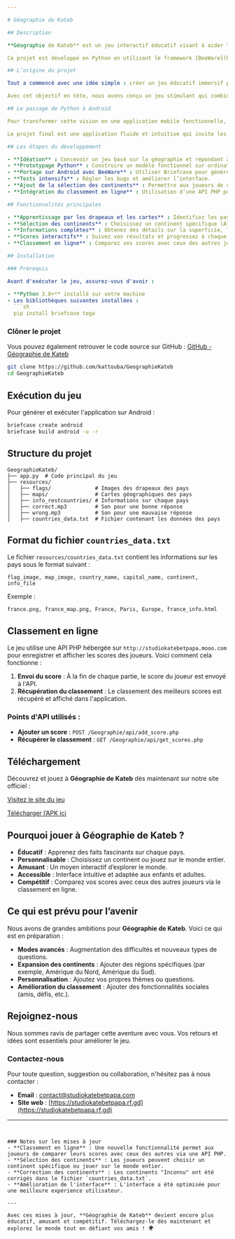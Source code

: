 ```yaml
---

# Géographie de Kateb

## Description

**Géographie de Kateb** est un jeu interactif éducatif visant à aider les joueurs à améliorer leurs connaissances en géographie. Le jeu met au défi les joueurs d'identifier des pays à partir de leurs drapeaux, puis de deviner leurs capitales. Une nouvelle fonctionnalité permet également de sélectionner un continent spécifique pour personnaliser l'expérience de jeu.

Ce projet est développé en Python en utilisant le framework [BeeWare](https://beeware.org/) pour déployer l'application sur Android. Il exploite également la bibliothèque [Toga](https://toga.readthedocs.io/en/latest/) pour l'interface graphique et des ressources multimédias pour enrichir l'expérience de jeu.

## L’origine du projet

Tout a commencé avec une idée simple : créer un jeu éducatif immersif pour enseigner la géographie tout en s’amusant. Inspiré par l’amour des découvertes de Kateb, ce projet vise à rendre l’apprentissage des pays, de leurs capitales et de leurs drapeaux à la fois interactif et divertissant.

Avec cet objectif en tête, nous avons conçu un jeu stimulant qui combine cartes interactives, questions réflexives et exploration culturelle.

## Le passage de Python à Android

Pour transformer cette vision en une application mobile fonctionnelle, nous avons utilisé BeeWare, un framework Python puissant permettant de déployer facilement des applications multiplateformes, notamment sur Android. Bien que le chemin vers Android ait impliqué des défis techniques, chaque étape a été une leçon précieuse.

Le projet final est une application fluide et intuitive qui invite les utilisateurs à apprendre tout en jouant.

## Les étapes du développement

- **Idéation** : Concevoir un jeu basé sur la géographie et répondant à un besoin éducatif.
- **Prototypage Python** : Construire un modèle fonctionnel sur ordinateur.
- **Portage sur Android avec BeeWare** : Utiliser Briefcase pour générer l’APK.
- **Tests intensifs** : Régler les bugs et améliorer l’interface.
- **Ajout de la sélection des continents** : Permettre aux joueurs de choisir un continent ou de jouer sur le monde entier.
- **Intégration du classement en ligne** : Utilisation d'une API PHP pour enregistrer et afficher les scores des joueurs.

## Fonctionnalités principales

- **Apprentissage par les drapeaux et les cartes** : Identifiez les pays à partir de leurs drapeaux et explorez leurs cartes.
- **Sélection des continents** : Choisissez un continent spécifique (Afrique, Amérique, Asie, Europe, Océanie, Antarctique) ou jouez sur le monde entier.
- **Informations complètes** : Obtenez des détails sur la superficie, la population, la monnaie et plus encore.
- **Scores interactifs** : Suivez vos résultats et progressez à chaque partie.
- **Classement en ligne** : Comparez vos scores avec ceux des autres joueurs via une API PHP hébergée sur `http://studiokatebetpapa.mooo.com`.

## Installation

### Prérequis

Avant d'exécuter le jeu, assurez-vous d'avoir :

- **Python 3.8+** installé sur votre machine
- Les bibliothèques suivantes installées :
  ```sh
  pip install briefcase toga
  ```

### Clôner le projet

Vous pouvez également retrouver le code source sur GitHub : [GitHub - Géographie de Kateb](https://github.com/kattouba/GeographieKateb)

```sh
git clone https://github.com/kattouba/GeographieKateb
cd GeographieKateb
```

## Exécution du jeu

Pour générer et exécuter l'application sur Android :

```sh
briefcase create android
briefcase build android -u -r
```

## Structure du projet

```
GeographieKateb/
├── app.py  # Code principal du jeu
├── resources/
│   ├── flags/              # Images des drapeaux des pays
│   ├── maps/               # Cartes géographiques des pays
│   ├── info_restcountries/ # Informations sur chaque pays
│   ├── correct.mp3         # Son pour une bonne réponse
│   ├── wrong.mp3           # Son pour une mauvaise réponse
│   ├── countries_data.txt  # Fichier contenant les données des pays
```

## Format du fichier `countries_data.txt`

Le fichier `resources/countries_data.txt` contient les informations sur les pays sous le format suivant :

```
flag_image, map_image, country_name, capital_name, continent, info_file
```

Exemple :

```
france.png, france_map.png, France, Paris, Europe, france_info.html
```

## Classement en ligne

Le jeu utilise une API PHP hébergée sur `http://studiokatebetpapa.mooo.com` pour enregistrer et afficher les scores des joueurs. Voici comment cela fonctionne :

1. **Envoi du score** : À la fin de chaque partie, le score du joueur est envoyé à l'API.
2. **Récupération du classement** : Le classement des meilleurs scores est récupéré et affiché dans l'application.

### Points d'API utilisés :
- **Ajouter un score** : `POST /Geographie/api/add_score.php`
- **Récupérer le classement** : `GET /Geographie/api/get_scores.php`

## Téléchargement

Découvrez et jouez à **Géographie de Kateb** dès maintenant sur notre site officiel :

[Visitez le site du jeu](https://studiokatebetpapa.rf.gd/nos-jeux/geographie-de-kateb/)

[Télécharger l’APK ici](https://mega.nz/folder/AfVRgToC#sgvyEuivjvNf02A_6bD8KA)

## Pourquoi jouer à Géographie de Kateb ?

- **Éducatif** : Apprenez des faits fascinants sur chaque pays.
- **Personnalisable** : Choisissez un continent ou jouez sur le monde entier.
- **Amusant** : Un moyen interactif d’explorer le monde.
- **Accessible** : Interface intuitive et adaptée aux enfants et adultes.
- **Compétitif** : Comparez vos scores avec ceux des autres joueurs via le classement en ligne.

## Ce qui est prévu pour l’avenir

Nous avons de grandes ambitions pour **Géographie de Kateb**. Voici ce qui est en préparation :

- **Modes avancés** : Augmentation des difficultés et nouveaux types de questions.
- **Expansion des continents** : Ajouter des régions spécifiques (par exemple, Amérique du Nord, Amérique du Sud).
- **Personnalisation** : Ajoutez vos propres thèmes ou questions.
- **Amélioration du classement** : Ajouter des fonctionnalités sociales (amis, défis, etc.).

## Rejoignez-nous

Nous sommes ravis de partager cette aventure avec vous. Vos retours et idées sont essentiels pour améliorer le jeu.

### Contactez-nous

Pour toute question, suggestion ou collaboration, n'hésitez pas à nous contacter :
- **Email** : contact@studiokatebetpapa.com
- **Site web** : [https://studiokatebetpapa.rf.gd](https://studiokatebetpapa.rf.gd)

---
```


### Notes sur les mises à jour
- **Classement en ligne** : Une nouvelle fonctionnalité permet aux joueurs de comparer leurs scores avec ceux des autres via une API PHP.
- **Sélection des continents** : Les joueurs peuvent choisir un continent spécifique ou jouer sur le monde entier.
- **Correction des continents** : Les continents "Inconnu" ont été corrigés dans le fichier `countries_data.txt`.
- **Amélioration de l'interface** : L'interface a été optimisée pour une meilleure expérience utilisateur.

---

Avec ces mises à jour, **Géographie de Kateb** devient encore plus éducatif, amusant et compétitif. Téléchargez-le dès maintenant et explorez le monde tout en défiant vos amis ! 🌍